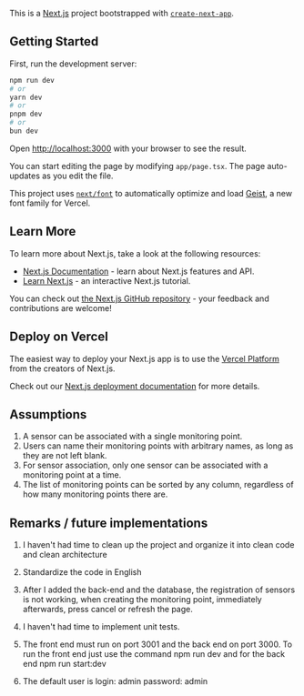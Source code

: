 This is a [Next.js](https://nextjs.org) project bootstrapped with [`create-next-app`](https://nextjs.org/docs/app/api-reference/cli/create-next-app).

## Getting Started

First, run the development server:

```bash
npm run dev
# or
yarn dev
# or
pnpm dev
# or
bun dev
```

Open [http://localhost:3000](http://localhost:3000) with your browser to see the result.

You can start editing the page by modifying `app/page.tsx`. The page auto-updates as you edit the file.

This project uses [`next/font`](https://nextjs.org/docs/app/building-your-application/optimizing/fonts) to automatically optimize and load [Geist](https://vercel.com/font), a new font family for Vercel.

## Learn More

To learn more about Next.js, take a look at the following resources:

- [Next.js Documentation](https://nextjs.org/docs) - learn about Next.js features and API.
- [Learn Next.js](https://nextjs.org/learn) - an interactive Next.js tutorial.

You can check out [the Next.js GitHub repository](https://github.com/vercel/next.js) - your feedback and contributions are welcome!

## Deploy on Vercel

The easiest way to deploy your Next.js app is to use the [Vercel Platform](https://vercel.com/new?utm_medium=default-template&filter=next.js&utm_source=create-next-app&utm_campaign=create-next-app-readme) from the creators of Next.js.

Check out our [Next.js deployment documentation](https://nextjs.org/docs/app/building-your-application/deploying) for more details.

## Assumptions

1. A sensor can be associated with a single monitoring point.
2. Users can name their monitoring points with arbitrary names, as long as they are not left blank.
3. For sensor association, only one sensor can be associated with a monitoring point at a time.
4. The list of monitoring points can be sorted by any column, regardless of how many monitoring points there are.

## Remarks / future implementations

1. I haven't had time to clean up the project and organize it into clean code and clean architecture
2. Standardize the code in English
3. After I added the back-end and the database, the registration of sensors is not working, when creating the monitoring point, immediately afterwards, press cancel or refresh the page.
4. I haven't had time to implement unit tests.
5. The front end must run on port 3001 and the back end on port 3000. To run the front end just use the command npm run dev and for the back end npm run start:dev

6. The default user is login: admin password: admin
